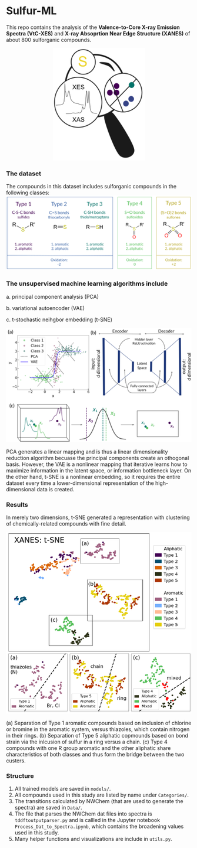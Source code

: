 # Sulfur-ML

This repo contains the analysis of the **Valence-to-Core X-ray Emission Spectra (VtC-XES)** and **X-ray Absoprtion Near Edge Structure (XANES)** of about 800 sulforganic compounds.

<p align="center">
	<img src="docs/TOC.svg" alt="drawing" width="250"/>
</p>

### The dataset
The compounds in this dataset includes sulforganic compounds in the following classes:
![dimension_reduction_overview](docs/types.svg)


### The unsupervised machine learning algorithms include

a. principal component analysis (PCA)

b. variational autoencoder (VAE)

c. t-stochastic neihgbor embedding (t-SNE)

![dimension_reduction_overview](docs/PCA_vs_VAE_vs_TSNE.svg)

PCA generates a linear mapping and is thus a linear dimensionality reduction algorithm becuase the principal components create an othogonal basis. However, the VAE is a nonlinear mapping that iterative learns how to maximize information in the latent space, or information bottleneck layer. On the other hand, t-SNE is a nonlinear embedding, so it requires the entire dataset every time a lower-dimensional representation of the high-dimensional data is created.


### Results
In merely two dimensions, t-SNE generated a representation with clustering of chemically-related compounds with fine detail.

![dimension_reduction_overview](docs/xanes_tsne_subclusters.png)

(a) Separation of Type 1 aromatic compounds based on inclusion of chlorine or bromine in the aromatic system, versus thiazoles, which contain nitrogen in their rings. (b) Separation of Type 5 aliphatic copmounds based on bond strain via the inlcusion of sulfur in a ring versus a chain. (c) Type 4 compounds with one R group aromatic and the other aliphatic share characteristics of both classes and thus form the bridge between the two custers.


### Structure
1. All trained models are saved in ```models/```.
2. All compounds used in this study are listed by name under ```Categories/```.
3. The transitions calculated by NWChem (that are used to generate the spectra) are saved in ```Data/```.
4. The file that parses the NWChem dat files into spectra is ```tddftoutputparser.py``` and is callled in the Jupyter notebook ```Process_Dat_to_Spectra.ipynb```, which contains the broadening values used in this study.
5. Many helper functions and visualizations are include in ```utils.py```.
